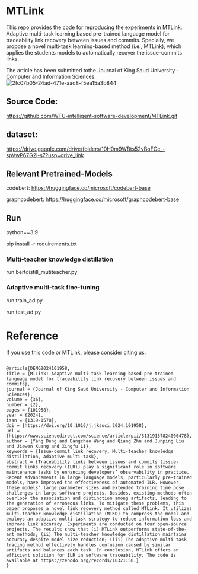 # MTLink


This repo provides the code for reproducing the experiments in MTLink: Adaptive multi-task learning based pre-trained language model for traceability link recovery between issues and commits. Specially, we propose a novel multi-task learning-based method (i.e., MTLink), which applies the students models to automatically recover the issue-commits links.

The article has been submitted tothe Journal of King Saud University - Computer and Information Sciences.
![2fc07b05-24ad-471e-aad8-f5ea15a3b844](https://github.com/user-attachments/assets/e275dbab-1ff4-4e1a-9745-537521b96318)



## Source Code: 
https://github.com/WTU-intelligent-software-development/MTLink.git

## dataset:

https://drive.google.com/drive/folders/10H0m9WBts52vBoFGc_-spVwP67G2l-s7?usp=drive_link

## Relevant Pretrained-Models

codebert: https://huggingface.co/microsoft/codebert-base

graphcodebert: https://huggingface.co/microsoft/graphcodebert-base

## Run
python==3.9

pip install -r requirements.txt

### Multi-teacher knowledge distillation

run bertdistill_mutiteacher.py

### Adaptive multi-task fine-tuning
run train_ad.py

run test_ad.py


# Reference
If you use this code or MTLink, please consider citing us.
<pre><code>
@article{DENG2024101958,
title = {MTLink: Adaptive multi-task learning based pre-trained language model for traceability link recovery between issues and commits},
journal = {Journal of King Saud University - Computer and Information Sciences},
volume = {36},
number = {2},
pages = {101958},
year = {2024},
issn = {1319-1578},
doi = {https://doi.org/10.1016/j.jksuci.2024.101958},
url = {https://www.sciencedirect.com/science/article/pii/S1319157824000478},
author = {Yang Deng and Bangchao Wang and Qiang Zhu and Junping Liu and Jiewen Kuang and Xingfu Li},
keywords = {Issue-commit link recovery, Multi-teacher knowledge distillation, Adaptive multi-task},
abstract = {Traceability links between issues and commits (issue-commit links recovery (ILR)) play a significant role in software maintenance tasks by enhancing developers’ observability in practice. Recent advancements in large language models, particularly pre-trained models, have improved the effectiveness of automated ILR. However, these models’ large parameter sizes and extended training time pose challenges in large software projects. Besides, existing methods often overlook the association and distinction among artifacts, leading to the generation of erroneous links. To mitigate these problems, this paper proposes a novel link recovery method called MTLink. It utilizes multi-teacher knowledge distillation (MTKD) to compress the model and employs an adaptive multi-task strategy to reduce information loss and improve link accuracy. Experiments are conducted on four open-source projects. The results show that (i) MTLink outperforms state-of-the-art methods; (ii) The multi-teacher knowledge distillation maintains accuracy despite model size reduction; (iii) The adaptive multi-task tracing method effectively handles confusion caused by similar artifacts and balances each task. In conclusion, MTLink offers an efficient solution for ILR in software traceability. The code is available at https://zenodo.org/records/10321150.}
}

  
</code></pre>


